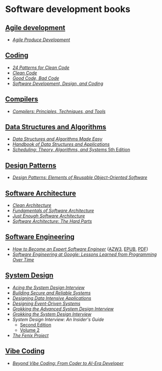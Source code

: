 # Software development books

## [Agile development](./books/agile%20development/)

* [_Agile Produce Development_](./books/agile%20development/Agile%20Product%20Development%20(Tathagat%20Varma)%20(Z-Library).pdf)

## [Coding](./books/coding/)

* [_24 Patterns for Clean Code_](./books/coding/24%20Patterns%20for%20Clean%20Code.%20Techniques%20for%20Faster,%20Safer%20Code%20with%20Minimal%20Debugging%20(Robert%20Beisert)%20(Z-Library).pdf)
* [_Clean Code_](./books/coding/clean_code.pdf)
* [_Good Code, Bad Code_](./books/coding/Good%20Code,%20Bad%20Code%20Think%20like%20a%20software%20engineer%20(Tom%20Long)%20(Z-Library).pdf)
* [_Software Development, Design, and Coding_](./books/coding/Software%20Development,%20Design%20and%20Coding%20(John%20F.%20Dooley)%20(Z-Library).pdf)

## [Compilers](./books/compilers/)

* [_Compilers: Principles, Techniques, and Tools_](./books/compilers/Compilers%20-%20Principles,%20Techniques,%20and%20Tools%20(2006).pdf)

## [Data Structures and Algorithms](./books/data%20structures%20and%20algorithms/)

* [_Data Structures and Algorithms Made Easy_](./books/data%20structures%20and%20algorithms/Data%20Structures%20and%20Algorithms%20Made%20Easy%20Data%20Structures%20and%20Algorithmic%20Puzzles%20(Narasimha%20Karumanchi)%20(Z-Library).pdf)
* [_Handbook of Data Structures and Applications_](./books/data%20structures%20and%20algorithms/Handbook%20of%20data%20structures%20and%20applications%20(Dinesh%20P.%20Mehta,%20Sartaj%20Sahni%20(editors))%20(Z-Library).pdf)
* [_Scheduling: Theory, Algorithms, and Systems_ 5th Edition](./books/data%20structures%20and%20algorithms/Scheduling%20Theory,%20Algorithms,%20And%20Systems%205th%20Edition.pdf)

## [Design Patterns](./books/design%20patterns/)

* [_Design Patterns: Elements of Reusable Object-Oriented Software_](./books/design%20patterns/Design%20Patterns.pdf)

## [Software Architecture](./books/software%20architecture/)

* [_Clean Architecture_](./books/software%20architecture/(Robert%20C.%20Martin%20Series)%20Robert%20C.%20Martin%20-%20Clean%20Architecture_%20A%20Craftsman’s%20Guide%20to%20Software%20Structure%20and%20Design-Prentice%20Hall%20(2017).pdf)
* [_Fundamentals of Software Architecture_](./books/software%20architecture/Fundamentals%20of%20Software%20Architecture%20An%20Engineering%20Approach%20(Mark%20Richards,%20Neal%20Ford)%20(Z-Library).pdf)
* [_Just Enough Software Architecture_](./books/software%20architecture/Just%20Enough%20Software%20Architecture%20A%20Risk-Driven%20Approach%20(George%20H.%20Fairbanks)%20(Z-Library).pdf)
* [_Software Architecture: The Hard Parts_](./books/software%20architecture/Software_Architecture_The_Hard_Parts_(2021).pdf)

## [Software Engineering](./books/software%20engineering/)

* [_How to Become an Expert Software Engineer_](./books/software%20engineering/How%20to%20Become%20an%20Expert%20Software%20Engineer/) ([AZW3](./books/software%20engineering/How%20to%20Become%20an%20Expert%20Software%20Engineer/How%20to%20Become%20an%20Expert%20Software%20Engineer%20and%20Get%20Any%20Job%20You%20Want%20(Marcus%20Tomlinson)%20(Z-Library).azw3), [EPUB](./books/software%20engineering/How%20to%20Become%20an%20Expert%20Software%20Engineer/How%20to%20Become%20an%20Expert%20Software%20Engineer%20(and%20Get%20Any%20Job%20You%20Want)%20A%20Programmer’s%20Guide%20to%20the%20Secret%20Art%20of%20Free%20and%20Open...%20(Brown,%20Bruce%20Cameron)%20(Z-Library).epub), [PDF](./books/software%20engineering/How%20to%20Become%20an%20Expert%20Software%20Engineer/How%20to%20Become%20an%20Expert%20Software%20Engineer%20(and%20Get%20Any%20Job%20You%20Want)%20A%20Programmer’s%20Guide%20to%20the%20Secret%20Art%20of%20Free%20and%20Open...%20(Brown,%20Bruce%20Cameron)%20(Z-Library).pdf))
* [_Software Engineering at Google: Lessons Learned from Programming Over Time_](./books/software%20engineering/swe_at_google.2.pdf)

## [System Design](./books/system%20design/)

* [_Acing the System Design Interview_](./books/system%20design/Acing%20the%20System%20Design%20Interview%20--%20Zhiyong%20Tan%20--%201,%202024%20--%20Manning%20Publications%20--%209781633439108%20--%20c73d1a318d63aa7d5e6aeff5a0f76920%20--%20Anna’s%20Archive.pdf)
* [_Building Secure and Reliable Systems_](./books/system%20design/building_secure_and_reliable_systems.pdf)
* [_Designing Data Intensive Applications_](./books/system%20design/Designing%20Data%20Intensive%20Applications.pdf)
* [_Designing Event-Driven Systems_](./books/system%20design/Designing-Event-Driven-Systems.pdf)
* [_Grokking the Advanced System Design Interview_](./books/system%20design/Grokking%20the%20Advanced%20System%20Design%20Interview%20(educative.io)%20(Z-Library).pdf)
* [_Grokking the System Design Interview_](./books/system%20design/Grokking%20the%20System%20Design%20Interview%20(Educative.io)%20(Z-Library).pdf)
* _System Design Interview: An Insider's Guide_
    * [Second Edition](./books/system%20design/pdfcoffee.com_system-design-interview-an-insiders-guidepdf-pdf-free.pdf)
    * [Volume 2](./books/system%20design/pdfcoffee.com_system-design-interview-an-insiders-guide-volume-2-1736049119-9781736049112-compress-pdf-free.pdf)
* [_The Fenix Project_](./books/system%20design/the-fenix-project.pdf)

## [Vibe Coding](./books/vibe%20coding/)

* [_Beyond Vibe Coding: From Coder to AI-Era Developer_](./books/vibe%20coding/Beyond%20Vibe%20Coding%20From%20Coder%20to%20AI-Era%20Developer%20(Addy%20Osmani)%20(Z-Library).epub)